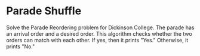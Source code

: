 # Parade Shuffle
Solve the Parade Reordering problem for Dickinson College. The parade has an arrival order and a desired order. This algorithm checks whether the two orders can match with each other. If yes, then it prints "Yes." Otherwise, it prints "No."
